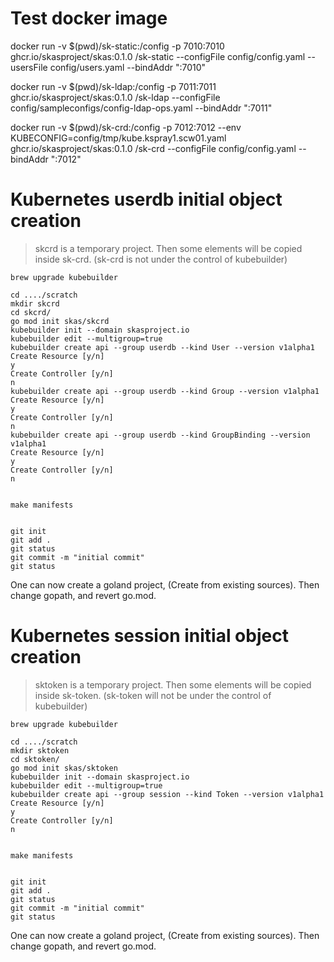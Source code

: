 
# Test docker image

docker run -v $(pwd)/sk-static:/config -p 7010:7010 ghcr.io/skasproject/skas:0.1.0 /sk-static --configFile config/config.yaml --usersFile config/users.yaml --bindAddr ":7010"

docker run -v $(pwd)/sk-ldap:/config -p 7011:7011 ghcr.io/skasproject/skas:0.1.0 /sk-ldap --configFile config/sampleconfigs/config-ldap-ops.yaml  --bindAddr ":7011"

docker run -v $(pwd)/sk-crd:/config -p 7012:7012 --env KUBECONFIG=config/tmp/kube.kspray1.scw01.yaml ghcr.io/skasproject/skas:0.1.0 /sk-crd --configFile config/config.yaml  --bindAddr ":7012"



# Kubernetes userdb initial object creation

> skcrd is a temporary project. Then some elements will be copied inside sk-crd. (sk-crd is not under the control of kubebuilder)

```
brew upgrade kubebuilder

cd ..../scratch
mkdir skcrd
cd skcrd/
go mod init skas/skcrd
kubebuilder init --domain skasproject.io
kubebuilder edit --multigroup=true
kubebuilder create api --group userdb --kind User --version v1alpha1
Create Resource [y/n]
y
Create Controller [y/n]
n
kubebuilder create api --group userdb --kind Group --version v1alpha1
Create Resource [y/n]
y
Create Controller [y/n]
n
kubebuilder create api --group userdb --kind GroupBinding --version v1alpha1
Create Resource [y/n]
y
Create Controller [y/n]
n


make manifests


git init
git add .
git status
git commit -m "initial commit"
git status

```

One can now create a goland project, (Create from existing sources). Then change gopath, and revert go.mod.

# Kubernetes session initial object creation

> sktoken is a temporary project. Then some elements will be copied inside sk-token. (sk-token will not be under the control of kubebuilder)

```
brew upgrade kubebuilder

cd ..../scratch
mkdir sktoken
cd sktoken/
go mod init skas/sktoken
kubebuilder init --domain skasproject.io
kubebuilder edit --multigroup=true
kubebuilder create api --group session --kind Token --version v1alpha1
Create Resource [y/n]
y
Create Controller [y/n]
n


make manifests


git init
git add .
git status
git commit -m "initial commit"
git status

```

One can now create a goland project, (Create from existing sources). Then change gopath, and revert go.mod.
